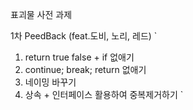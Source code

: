 표괴물 사전 과제

1차 PeedBack (feat.도비, 노리, 레드)
`
1. return true false + if 없애기
2. continue; break; return 없애기
3. 네이밍 바꾸기
4. 상속 + 인터페이스 활용하여 중복제거하기
`